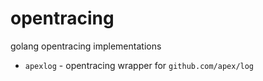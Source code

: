 # opentracing

golang opentracing implementations

* `apexlog` - opentracing wrapper for `github.com/apex/log`

